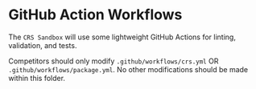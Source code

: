 # GitHub Action Workflows

The `CRS Sandbox` will use some lightweight GitHub Actions for linting, validation, and tests.

Competitors should only modify `.github/workflows/crs.yml` OR `.github/workflows/package.yml`. No other modifications should be made within this folder.
